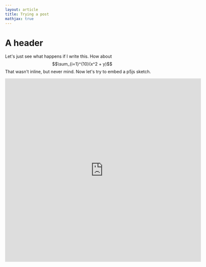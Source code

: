 ```yaml
---
layout: article
title: Trying a post
mathjax: true
---
```

# A header
Let's just see what happens if I write this. How about $$\sum_{i=1}^{10}(x^2 + y)$$
That wasn't inline, but never mind.  Now let's try to embed a p5js sketch.

<iframe style="width: 640px; height: 600px; overflow: hidden;"  scrolling="no" frameborder="0" src="https://editor.p5js.org/klee26/full/e2ZrTT-TO"></iframe>

